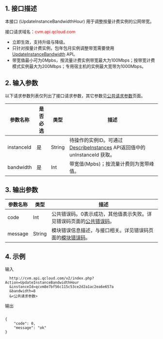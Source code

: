 ## 1. 接口描述
 
本接口 (UpdateInstanceBandwidthHour) 用于调整按量计费实例的公网带宽。

接口请求域名：<font style="color:red">cvm.api.qcloud.com</font>

* 立即生效，支持升级与降级。
* 只针对按量计费实例，包年包月实例调整带宽需要使用 [UpdateInstanceBandwidth](/doc/api/229/1251) API。
* 带宽值最小可为0Mpbs，按流量计费实例带宽最大为100Mbps；按带宽计费模式实例最大为200Mbps；专用宿主机的实例最大宽带为1000Mbps。

## 2. 输入参数

以下请求参数列表仅列出了接口请求参数，其它参数见[公共请求参数](/doc/api/229/1230)页面。

| 参数名称 | 是否必选  | 类型 | 描述 |
|---------|---------|---------|---------|
| instanceId| 是| String| 待操作的实例ID。可通过 [DescribeInstances](/doc/api/229/831) API返回值中的 unInstanceId 获取。
|bandwidth |是 |Int |带宽值(Mpbs)；按流量计费则为宽带峰值。

## 3. 输出参数

| 参数名称 | 类型 | 描述 |
|---------|---------|---------|
| code | Int | 公共错误码。0表示成功，其他值表示失败。详见错误码页面的[公共错误码](/document/api/377/4173)。|
| message | String | 模块错误信息描述，与接口相关。详见错误码页面的[模块错误码](/doc/api/372/%E9%94%99%E8%AF%AF%E7%A0%81#2.E3.80.81.E6.A8.A1.E5.9D.97.E9.94.99.E8.AF.AF.E7.A0.81)。|
 

## 4. 示例
 
输入

```
  http://cvm.api.qcloud.com/v2/index.php?Action=UpdateInstanceBandwidthHour
  &instanceId=qcvm8e7bf56c115c53ce2d2a1ac2ea6e657a
  &bandwidth=8
  &<公共请求参数>
```

输出

```

{
    "code": 0,
    "message": "ok"
}
```





